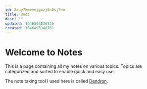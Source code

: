 ```yaml
---
id: 2xuy7kmevejgnzj6n0sj7wm
title: Root
desc: ""
updated: 1646503036520
created: 1646495948761
---
```


# Welcome to Notes

This is a page containing all my notes on various topics. Topics are categorized and sorted to enable quick and easy use.

The note taking tool I used here is called [Dendron](https://wiki.dendron.so/).
